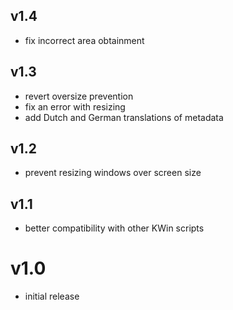 ## v1.4

- fix incorrect area obtainment

## v1.3

- revert oversize prevention
- fix an error with resizing
- add Dutch and German translations of metadata

## v1.2

- prevent resizing windows over screen size

## v1.1

- better compatibility with other KWin scripts

# v1.0

- initial release